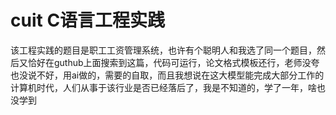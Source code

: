 # cuit  C语言工程实践
该工程实践的题目是职工工资管理系统，也许有个聪明人和我选了同一个题目，然后又恰好在guthub上面搜索到这篇，代码可运行，论文格式模板还行，老师没夸也没说不好，用ai做的，需要的自取，而且我想说在这大模型能完成大部分工作的计算机时代，人们从事于该行业是否已经落后了，我是不知道的，学了一年，啥也没学到
